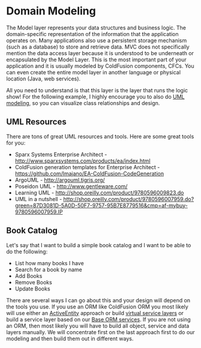 # Domain Modeling

The Model layer represents your data structures and business logic. The domain-specific representation of the information that the application operates on. Many applications also use a persistent storage mechanism (such as a database) to store and retrieve data. MVC does not specifically mention the data access layer because it is understood to be underneath or encapsulated by the Model Layer. This is the most important part of your application and it is usually modeled by ColdFusion components, CFCs. You can even create the entire model layer in another language or physical location (Java, web services). 

All you need to understand is that this layer is the layer that runs the logic show! For the following example, I highly encourage you to also do [UML modeling](http://en.wikipedia.org/wiki/Unified_Modeling_Language), so you can visualize class relationships and design.

## UML Resources

There are tons of great UML resources and tools. Here are some great tools for you:

* Sparx Systems Enterprise Architect - http://www.sparxsystems.com/products/ea/index.html
* ColdFusion generation templates for Enterprise Architect - https://github.com/lmajano/EA-ColdFusion-CodeGeneration
* ArgoUML - http://argouml.tigris.org/
* Poseidon UML - http://www.gentleware.com/
* Learning UML - http://shop.oreilly.com/product/9780596009823.do
* UML in a nutshell - http://shop.oreilly.com/product/9780596007959.do?green=87D3081D-5A0D-50F7-9757-95B7E8779516&cmp=af-mybuy-9780596007959.IP

## Book Catalog

Let's say that I want to build a simple book catalog and I want to be able to do the following:

* List how many books I have
* Search for a book by name
* Add Books
* Remove Books
* Update Books 

There are several ways I can go about this and your design will depend on the tools you use. If you use an ORM like ColdFusion ORM you most likely will use either an [ActiveEntity](http://wiki.coldbox.org/wiki/ORM:ActiveEntity.cfm) approach or build [virtual service layers](http://wiki.coldbox.org/wiki/ORM:VirtualEntityService.cfm) or build a service layer based on our [Base ORM services](http://wiki.coldbox.org/wiki/ORM:BaseORMService.cfm). If you are not using an ORM, then most likely you will have to build all object, service and data layers manually. We will concentrate first on the last approach first to do our modeling and then build them out in different ways. 

